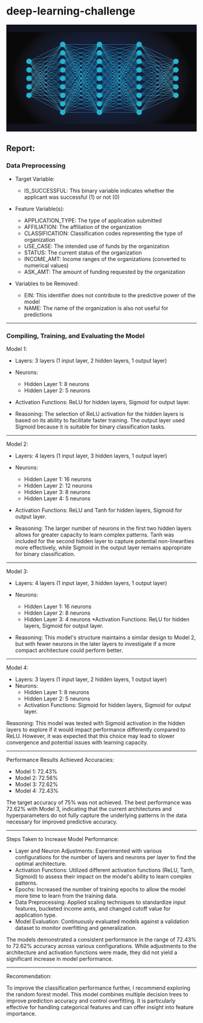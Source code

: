 # deep-learning-challenge

![nn](https://github.com/caitlin-hartley/deep-learning-challenge/blob/main/images/News_Image_(47).png)

## Report:

### Data Preprocessing

* Target Variable:
  - IS_SUCCESSFUL: This binary variable indicates whether the applicant was successful (1) or not (0)

* Feature Variable(s):
  - APPLICATION_TYPE: The type of application submitted
  - AFFILIATION: The affiliation of the organization
  - CLASSIFICATION: Classification codes representing the type of organization
  - USE_CASE: The intended use of funds by the organization
  - STATUS: The current status of the organization
  - INCOME_AMT: Income ranges of the organizations (converted to numerical values)
  - ASK_AMT: The amount of funding requested by the organization
    
* Variables to be Removed:
  - EIN: This identifier does not contribute to the predictive power of the model
  - NAME: The name of the organization is also not useful for predictions
 
---

### Compiling, Training, and Evaluating the Model

Model 1:
* Layers: 3 layers (1 input layer, 2 hidden layers, 1 output layer)
* Neurons:
  * Hidden Layer 1: 8 neurons
  * Hidden Layer 2: 5 neurons
* Activation Functions: ReLU for hidden layers, Sigmoid for output layer.

* Reasoning: The selection of ReLU activation for the hidden layers is based on its ability to facilitate faster training. The output layer used Sigmoid because it is suitable for binary classification tasks.

--- 

Model 2:
* Layers: 4 layers (1 input layer, 3 hidden layers, 1 output layer)
* Neurons:
  * Hidden Layer 1: 16 neurons
  * Hidden Layer 2: 12 neurons
  * Hidden Layer 3: 8 neurons
  * Hidden Layer 4: 5 neurons
* Activation Functions: ReLU and Tanh for hidden layers, Sigmoid for output layer.

* Reasoning: The larger number of neurons in the first two hidden layers allows for greater capacity to learn complex patterns. Tanh was included for the second hidden layer to capture potential non-linearities more effectively, while Sigmoid in the output layer remains appropriate for binary classification.

---
  
Model 3:
* Layers: 4 layers (1 input layer, 3 hidden layers, 1 output layer)
* Neurons:
  * Hidden Layer 1: 16 neurons
  * Hidden Layer 2: 8 neurons
  * Hidden Layer 3: 4 neurons
*Activation Functions: ReLU for hidden layers, Sigmoid for output layer.

* Reasoning: This model's structure maintains a similar design to Model 2, but with fewer neurons in the later layers to investigate if a more compact architecture could perform better.

---

Model 4:
* Layers: 3 layers (1 input layer, 2 hidden layers, 1 output layer)
* Neurons:
  * Hidden Layer 1: 8 neurons
  * Hidden Layer 2: 5 neurons
  * Activation Functions: Sigmoid for hidden layers, Sigmoid for output layer.

Reasoning: This model was tested with Sigmoid activation in the hidden layers to explore if it would impact performance differently compared to ReLU. However, it was expected that this choice may lead to slower convergence and potential issues with learning capacity.

--- 

Performance Results
Achieved Accuracies:
* Model 1: 72.43%
* Model 2: 72.56%
* Model 3: 72.62%
* Model 4: 72.43%

The target accuracy of 75% was not achieved. The best performance was 72.62% with Model 3, indicating that the current architectures and hyperparameters do not fully capture the underlying patterns in the data necessary for improved predictive accuracy.

---

Steps Taken to Increase Model Performance:

* Layer and Neuron Adjustments: Experimented with various configurations for the number of layers and neurons per layer to find the optimal architecture.
* Activation Functions: Utilized different activation functions (ReLU, Tanh, Sigmoid) to assess their impact on the model's ability to learn complex patterns.
* Epochs: Increased the number of training epochs to allow the model more time to learn from the training data.
* Data Preprocessing: Applied scaling techniques to standardize input features, bucketed income amts, and changed cutoff value for application type. 
* Model Evaluation: Continuously evaluated models against a validation dataset to monitor overfitting and generalization.

The models demonstrated a consistent performance in the range of 72.43% to 72.62% accuracy across various configurations. While adjustments to the architecture and activation functions were made, they did not yield a significant increase in model performance.

--- 

Recommendation:

To improve the classification performance further, I recommend exploring the random forest model. This model combines multiple decision trees to improve prediction accuracy and control overfitting. It is particularly effective for handling categorical features and can offer insight into feature importance.

